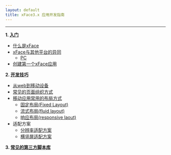 ```yaml
---
layout: default
title: xFace3.x 应用开发指南
---
```


-------------
**1. [入门](induction.html)**

- [什么是xFace](WhatIsxFace1.html)
- [xFace与其他平台的异同](xfaceAndOtherPlatformDiff.html)
	- [PC](PC.html) 
- [创建第一个xFace应用](CreatFirstxFace.html)

**2. [开发技巧](DevelopSkill.html)**

- [从web到移动设备](FromWebToMobile.html)
- [常见的页面组织方式](CommonPage.html)
- [移动应用常用的布局方式](MoveAppCommon.html)
	- [固定布局(Fixed Layout)](Fixed.html)
	- [流式布局(fluid layout)](fluid.html)
	- [响应布局(responsive laout)](Responsive.html)
- 适配方案
	- [分辨率适配方案](ResolutionProject.html)
	- [横竖屏适配方案](ScreenProject.html)
	
**3. [常见的第三方脚本库](CommonThirdScript.html)**

